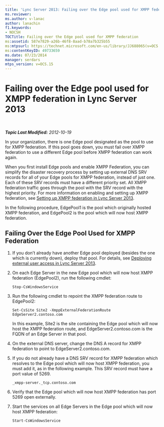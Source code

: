 ```yaml
---
title: 'Lync Server 2013: Failing over the Edge pool used for XMPP federation'
ms.reviewer: 
ms.author: v-lanac
author: lanachin
f1.keywords:
- NOCSH
TOCTitle: Failing over the Edge pool used for XMPP federation
ms:assetid: 587e7829-a26b-46f8-8aad-b78a7b325b55
ms:mtpsurl: https://technet.microsoft.com/en-us/library/JJ688065(v=OCS.15)
ms:contentKeyID: 49733659
ms.date: 07/23/2014
manager: serdars
mtps_version: v=OCS.15
---
```


<div data-xmlns="http://www.w3.org/1999/xhtml">

<div class="topic" data-xmlns="http://www.w3.org/1999/xhtml" data-msxsl="urn:schemas-microsoft-com:xslt" data-cs="https://msdn.microsoft.com/">

<div data-asp="https://msdn2.microsoft.com/asp">

# Failing over the Edge pool used for XMPP federation in Lync Server 2013

</div>

<div id="mainSection">

<div id="mainBody">

<span> </span>

_**Topic Last Modified:** 2012-10-19_

In your organization, there is one Edge pool designated as the pool to use for XMPP federation. If this pool goes down, you must fail over XMPP federation to use a different Edge pool before XMPP federation can work again.

When you first install Edge pools and enable XMPP Federation, you can simplify the disaster recovery process by setting up external DNS SRV records for all of your Edge pools for XMPP federation, instead of just one. Each of these SRV records must have a different priority set. All XMPP federation traffic goes through the pool with the SRV record with the highest priority. For more information on enabling and setting up XMPP federation, see [Setting up XMPP federation in Lync Server 2013](lync-server-2013-setting-up-xmpp-federation.md).

In the following procedure, EdgePool1 is the pool which originally hosted XMPP federation, and EdgePool2 is the pool which will now host XMPP federation.

<div>

## Failing Over the Edge Pool Used for XMPP Federation

1.  If you don’t already have another Edge pool deployed (besides the one which is currently down), deploy that pool. For details, see [Deploying external user access in Lync Server 2013](lync-server-2013-deploying-external-user-access.md).

2.  On each Edge Server in the new Edge pool which will now host XMPP federation (EdgePool2), run the following cmdlet:
    
        Stop-CsWindowsService

3.  Run the following cmdlet to repoint the XMPP federation route to EdgePool2:
    
        Set-CsSite Site2 -XmppExternalFederationRoute EdgeServer2.contoso.com
    
    In this example, Site2 is the site containing the Edge pool which will now host the XMPP federation route, and EdgeServer2.contoso.com is the FQDN of an Edge Server in that pool.

4.  On the external DNS server, change the DNS A record for XMPP federation to point to EdgeServer2.contoso.com.

5.  If you do not already have a DNS SRV record for XMPP federation which resolves to the Edge pool which will now host XMPP federation, you must add it, as in the following example. This SRV record must have a port value of 5269.
    
        _xmpp-server._tcp.contoso.com

6.  Verify that the Edge pool which will now host XMPP federation has port 5269 open externally.

7.  Start the services on all Edge Servers in the Edge pool which will now host XMPP federation:
    
        Start-CsWindowsService

</div>

</div>

<span> </span>

</div>

</div>

</div>

